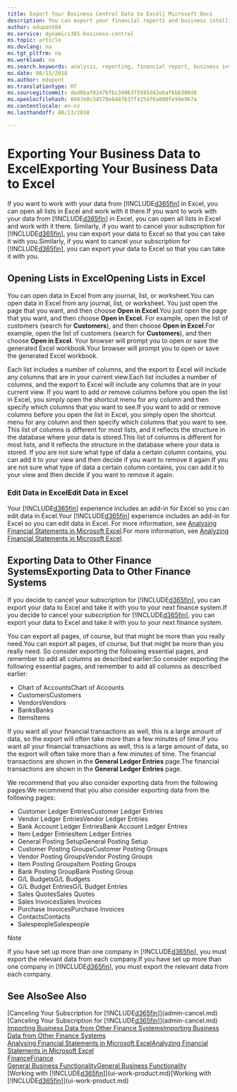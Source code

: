 ```yaml
---
title: Export Your Business Central Data to Excel| Microsoft Docs
description: You can export your financial reports and business intelligence data from Business Central  to Excel, or open your data in Excel.
author: edupont04
ms.service: dynamics365-business-central
ms.topic: article
ms.devlang: na
ms.tgt_pltfrm: na
ms.workload: na
ms.search.keywords: analysis, reporting, financial report, business intelligence, BI, Excel
ms.date: 08/13/2018
ms.author: edupont
ms.translationtype: HT
ms.sourcegitcommit: ded6baf8247bfbc34063f5595d42ebaf6bb300d8
ms.openlocfilehash: 0407e0c34578e6487b37f4254f6a600fe99e967a
ms.contentlocale: en-nz
ms.lasthandoff: 08/13/2018

---
```

# <a name="exporting-your-business-data-to-excel"></a><span data-ttu-id="cd3f6-103">Exporting Your Business Data to Excel</span><span class="sxs-lookup"><span data-stu-id="cd3f6-103">Exporting Your Business Data to Excel</span></span>
<span data-ttu-id="cd3f6-104">If you want to work with your data from [!INCLUDE[d365fin](includes/d365fin_md.md)] in Excel, you can open all lists in Excel and work with it there.</span><span class="sxs-lookup"><span data-stu-id="cd3f6-104">If you want to work with your data from [!INCLUDE[d365fin](includes/d365fin_md.md)] in Excel, you can open all lists in Excel and work with it there.</span></span> <span data-ttu-id="cd3f6-105">Similarly, if you want to cancel your subscription for [!INCLUDE[d365fin](includes/d365fin_md.md)], you can export your data to Excel so that you can take it with you.</span><span class="sxs-lookup"><span data-stu-id="cd3f6-105">Similarly, if you want to cancel your subscription for [!INCLUDE[d365fin](includes/d365fin_md.md)], you can export your data to Excel so that you can take it with you.</span></span>

## <a name="opening-lists-in-excel"></a><span data-ttu-id="cd3f6-106">Opening Lists in Excel</span><span class="sxs-lookup"><span data-stu-id="cd3f6-106">Opening Lists in Excel</span></span>
<span data-ttu-id="cd3f6-107">You can open data in Excel from any journal, list, or worksheet.</span><span class="sxs-lookup"><span data-stu-id="cd3f6-107">You can open data in Excel from any journal, list, or worksheet.</span></span> <span data-ttu-id="cd3f6-108">You just open the page that you want, and then choose **Open in Excel**.</span><span class="sxs-lookup"><span data-stu-id="cd3f6-108">You just open the page that you want, and then choose **Open in Excel**.</span></span> <span data-ttu-id="cd3f6-109">For example, open the list of customers (search for **Customers**), and then choose **Open in Excel**.</span><span class="sxs-lookup"><span data-stu-id="cd3f6-109">For example, open the list of customers (search for **Customers**), and then choose **Open in Excel**.</span></span> <span data-ttu-id="cd3f6-110">Your browser will prompt you to open or save the generated Excel workbook.</span><span class="sxs-lookup"><span data-stu-id="cd3f6-110">Your browser will prompt you to open or save the generated Excel workbook.</span></span>  

<span data-ttu-id="cd3f6-111">Each list includes a number of columns, and the export to Excel will include any columns that are in your current view.</span><span class="sxs-lookup"><span data-stu-id="cd3f6-111">Each list includes a number of columns, and the export to Excel will include any columns that are in your current view.</span></span> <span data-ttu-id="cd3f6-112">If you want to add or remove columns before you open the list in Excel, you simply open the shortcut menu for any column and then specify which columns that you want to see.</span><span class="sxs-lookup"><span data-stu-id="cd3f6-112">If you want to add or remove columns before you open the list in Excel, you simply open the shortcut menu for any column and then specify which columns that you want to see.</span></span> <span data-ttu-id="cd3f6-113">This list of columns is different for most lists, and it reflects the structure in the database where your data is stored.</span><span class="sxs-lookup"><span data-stu-id="cd3f6-113">This list of columns is different for most lists, and it reflects the structure in the database where your data is stored.</span></span> <span data-ttu-id="cd3f6-114">If you are not sure what type of data a certain column contains, you can add it to your view and then decide if you want to remove it again.</span><span class="sxs-lookup"><span data-stu-id="cd3f6-114">If you are not sure what type of data a certain column contains, you can add it to your view and then decide if you want to remove it again.</span></span>  

### <a name="edit-data-in-excel"></a><span data-ttu-id="cd3f6-115">Edit Data in Excel</span><span class="sxs-lookup"><span data-stu-id="cd3f6-115">Edit Data in Excel</span></span>
<span data-ttu-id="cd3f6-116">Your [!INCLUDE[d365fin](includes/d365fin_md.md)] experience includes an add-in for Excel so you can edit data in Excel.</span><span class="sxs-lookup"><span data-stu-id="cd3f6-116">Your [!INCLUDE[d365fin](includes/d365fin_md.md)] experience includes an add-in for Excel so you can edit data in Excel.</span></span> <span data-ttu-id="cd3f6-117">For more information, see [Analysing Financial Statements in Microsoft Excel](finance-analyze-excel.md).</span><span class="sxs-lookup"><span data-stu-id="cd3f6-117">For more information, see [Analyzing Financial Statements in Microsoft Excel](finance-analyze-excel.md).</span></span>  

## <a name="exporting-data-to-other-finance-systems"></a><span data-ttu-id="cd3f6-118">Exporting Data to Other Finance Systems</span><span class="sxs-lookup"><span data-stu-id="cd3f6-118">Exporting Data to Other Finance Systems</span></span>
<span data-ttu-id="cd3f6-119">If you decide to cancel your subscription for [!INCLUDE[d365fin](includes/d365fin_md.md)], you can export your data to Excel and take it with you to your next finance system.</span><span class="sxs-lookup"><span data-stu-id="cd3f6-119">If you decide to cancel your subscription for [!INCLUDE[d365fin](includes/d365fin_md.md)], you can export your data to Excel and take it with you to your next finance system.</span></span>  

<span data-ttu-id="cd3f6-120">You can export all pages, of course, but that might be more than you really need.</span><span class="sxs-lookup"><span data-stu-id="cd3f6-120">You can export all pages, of course, but that might be more than you really need.</span></span> <span data-ttu-id="cd3f6-121">So consider exporting the following essential pages, and remember to add all columns as described earlier:</span><span class="sxs-lookup"><span data-stu-id="cd3f6-121">So consider exporting the following essential pages, and remember to add all columns as described earlier:</span></span>  

* <span data-ttu-id="cd3f6-122">Chart of Accounts</span><span class="sxs-lookup"><span data-stu-id="cd3f6-122">Chart of Accounts</span></span>  
* <span data-ttu-id="cd3f6-123">Customers</span><span class="sxs-lookup"><span data-stu-id="cd3f6-123">Customers</span></span>  
* <span data-ttu-id="cd3f6-124">Vendors</span><span class="sxs-lookup"><span data-stu-id="cd3f6-124">Vendors</span></span>  
* <span data-ttu-id="cd3f6-125">Banks</span><span class="sxs-lookup"><span data-stu-id="cd3f6-125">Banks</span></span>  
* <span data-ttu-id="cd3f6-126">Items</span><span class="sxs-lookup"><span data-stu-id="cd3f6-126">Items</span></span>  

<span data-ttu-id="cd3f6-127">If you want all your financial transactions as well, this is a large amount of data, so the export will often take more than a few minutes of time.</span><span class="sxs-lookup"><span data-stu-id="cd3f6-127">If you want all your financial transactions as well, this is a large amount of data, so the export will often take more than a few minutes of time.</span></span> <span data-ttu-id="cd3f6-128">The financial transactions are shown in the **General Ledger Entries** page.</span><span class="sxs-lookup"><span data-stu-id="cd3f6-128">The financial transactions are shown in the **General Ledger Entries** page.</span></span>  

<span data-ttu-id="cd3f6-129">We recommend that you also consider exporting data from the following pages:</span><span class="sxs-lookup"><span data-stu-id="cd3f6-129">We recommend that you also consider exporting data from the following pages:</span></span>  

* <span data-ttu-id="cd3f6-130">Customer Ledger Entries</span><span class="sxs-lookup"><span data-stu-id="cd3f6-130">Customer Ledger Entries</span></span>  
* <span data-ttu-id="cd3f6-131">Vendor Ledger Entries</span><span class="sxs-lookup"><span data-stu-id="cd3f6-131">Vendor Ledger Entries</span></span>  
* <span data-ttu-id="cd3f6-132">Bank Account Ledger Entries</span><span class="sxs-lookup"><span data-stu-id="cd3f6-132">Bank Account Ledger Entries</span></span>  
* <span data-ttu-id="cd3f6-133">Item Ledger Entries</span><span class="sxs-lookup"><span data-stu-id="cd3f6-133">Item Ledger Entries</span></span>  
* <span data-ttu-id="cd3f6-134">General Posting Setup</span><span class="sxs-lookup"><span data-stu-id="cd3f6-134">General Posting Setup</span></span>  
* <span data-ttu-id="cd3f6-135">Customer Posting Groups</span><span class="sxs-lookup"><span data-stu-id="cd3f6-135">Customer Posting Groups</span></span>  
* <span data-ttu-id="cd3f6-136">Vendor Posting Groups</span><span class="sxs-lookup"><span data-stu-id="cd3f6-136">Vendor Posting Groups</span></span>  
* <span data-ttu-id="cd3f6-137">Item Posting Groups</span><span class="sxs-lookup"><span data-stu-id="cd3f6-137">Item Posting Groups</span></span>  
* <span data-ttu-id="cd3f6-138">Bank Posting Group</span><span class="sxs-lookup"><span data-stu-id="cd3f6-138">Bank Posting Group</span></span>  
* <span data-ttu-id="cd3f6-139">G/L Budgets</span><span class="sxs-lookup"><span data-stu-id="cd3f6-139">G/L Budgets</span></span>  
* <span data-ttu-id="cd3f6-140">G/L Budget Entries</span><span class="sxs-lookup"><span data-stu-id="cd3f6-140">G/L Budget Entries</span></span>  
* <span data-ttu-id="cd3f6-141">Sales Quotes</span><span class="sxs-lookup"><span data-stu-id="cd3f6-141">Sales Quotes</span></span>  
* <span data-ttu-id="cd3f6-142">Sales Invoices</span><span class="sxs-lookup"><span data-stu-id="cd3f6-142">Sales Invoices</span></span>  
* <span data-ttu-id="cd3f6-143">Purchase Invoices</span><span class="sxs-lookup"><span data-stu-id="cd3f6-143">Purchase Invoices</span></span>  
* <span data-ttu-id="cd3f6-144">Contacts</span><span class="sxs-lookup"><span data-stu-id="cd3f6-144">Contacts</span></span>  
* <span data-ttu-id="cd3f6-145">Salespeople</span><span class="sxs-lookup"><span data-stu-id="cd3f6-145">Salespeople</span></span>  

> [!NOTE]  
>   <span data-ttu-id="cd3f6-146">If you have set up more than one company in [!INCLUDE[d365fin](includes/d365fin_md.md)], you must export the relevant data from each company.</span><span class="sxs-lookup"><span data-stu-id="cd3f6-146">If you have set up more than one company in [!INCLUDE[d365fin](includes/d365fin_md.md)], you must export the relevant data from each company.</span></span>

## <a name="see-also"></a><span data-ttu-id="cd3f6-147">See Also</span><span class="sxs-lookup"><span data-stu-id="cd3f6-147">See Also</span></span>
<span data-ttu-id="cd3f6-148">[Canceling Your Subscription for [!INCLUDE[d365fin](includes/d365fin_md.md)]](admin-cancel.md)</span><span class="sxs-lookup"><span data-stu-id="cd3f6-148">[Canceling Your Subscription for [!INCLUDE[d365fin](includes/d365fin_md.md)]](admin-cancel.md)</span></span>  
[<span data-ttu-id="cd3f6-149">Importing Business Data from Other Finance Systems</span><span class="sxs-lookup"><span data-stu-id="cd3f6-149">Importing Business Data from Other Finance Systems</span></span>](across-import-data-configuration-packages.md)  
[<span data-ttu-id="cd3f6-150">Analysing Financial Statements in Microsoft Excel</span><span class="sxs-lookup"><span data-stu-id="cd3f6-150">Analyzing Financial Statements in Microsoft Excel</span></span>](finance-analyze-excel.md)  
[<span data-ttu-id="cd3f6-151">Finance</span><span class="sxs-lookup"><span data-stu-id="cd3f6-151">Finance</span></span>](finance.md)  
[<span data-ttu-id="cd3f6-152">General Business Functionality</span><span class="sxs-lookup"><span data-stu-id="cd3f6-152">General Business Functionality</span></span>](ui-across-business-areas.md)  
<span data-ttu-id="cd3f6-153">[Working with [!INCLUDE[d365fin](includes/d365fin_md.md)]](ui-work-product.md)</span><span class="sxs-lookup"><span data-stu-id="cd3f6-153">[Working with [!INCLUDE[d365fin](includes/d365fin_md.md)]](ui-work-product.md)</span></span>  

